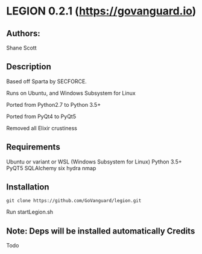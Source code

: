 LEGION 0.2.1 (https://govanguard.io)
==

Authors:
----
Shane Scott


Description
----

Based off Sparta by SECFORCE.

Runs on Ubuntu, and Windows Subsystem for Linux

Ported from Python2.7 to Python 3.5+

Ported from PyQt4 to PyQt5

Removed all Elixir crustiness


Requirements
----

Ubuntu or variant or WSL (Windows Subsystem for Linux)
Python 3.5+
PyQT5
SQLAlchemy
six
hydra
nmap

Installation
----
```
git clone https://github.com/GoVanguard/legion.git
```
Run startLegion.sh

Note: Deps will be installed automatically
Credits
----

Todo
